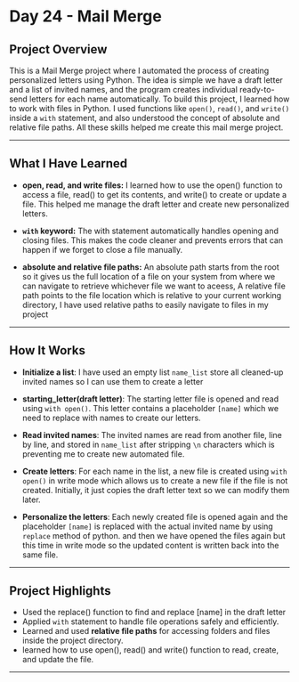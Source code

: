 # Day 24 - Mail Merge

## Project Overview

This is a Mail Merge project where I automated the process of creating personalized letters using Python. The idea is simple we have a draft letter and a list of invited names, and the program creates individual ready-to-send letters for each name automatically. To build this project, I learned how to work with files in Python. I used functions like `open()`, `read()`, and `write()` inside a `with` statement, and also understood the concept of absolute and relative file paths. All these skills helped me create this mail merge project.

---

## What I Have Learned

* **open, read, and write files:** I learned how to use the open() function to access a file, read() to get its contents, and write() to create or update a file. This helped me manage the draft letter and create new personalized letters.

* **`with` keyword:** The with statement automatically handles opening and closing files. This makes the code cleaner and prevents errors that can happen if we forget to close a file manually.

*  **absolute and relative file paths:** An absolute path starts from the root so it gives us the full location of a file on your system from where we can navigate to retrieve whichever file we want to aceess, A relative file path points to the file location which is relative to your current working directory, I have used relative paths to easily navigate to files in my project
---

## How It Works

* **Initialize a list**: I have used an empty list `name_list` store all cleaned-up invited names so I can use them to create a letter 

* **starting_letter(draft letter)**: The starting letter file is opened and read using `with open()`. This letter contains a placeholder `[name]` which we need to replace with names to create our letters.

* **Read invited names**: The invited names are read from another file, line by line, and stored in `name_list` after stripping `\n` characters which is preventing me to create new automated file.
  
* **Create letters**: For each name in the list, a new file is created using `with open()` in write mode which allows us to create a new file if the file is not created. Initially, it just copies the draft letter text so we can modify them later.

* **Personalize the letters**: Each newly created file is opened again and the placeholder `[name]` is replaced with the actual invited name by using `replace` method of python.  and then we have opened the files again but this time in write mode so the updated content is written back into the same file.

---

## Project Highlights

* Used the replace() function to find and replace [name] in the draft letter
* Applied `with` statement to handle file operations safely and efficiently.
* Learned and used **relative file paths** for accessing folders and files inside the project directory.
* learned how to use open(), read() and write() function to read, create, and update the file.
---

